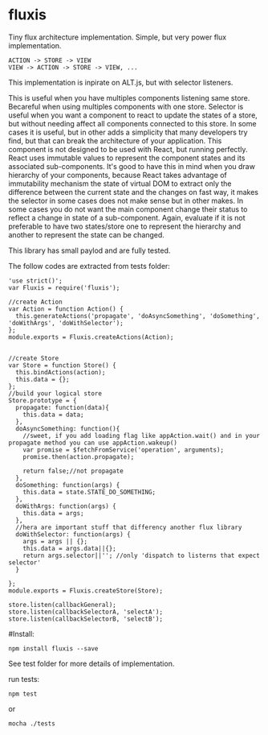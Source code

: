 # fluxis
Tiny flux architecture implementation. Simple, but very power flux implementation.


    ACTION -> STORE -> VIEW
    VIEW -> ACTION -> STORE -> VIEW, ...



This implementation is inpirate on ALT.js, but with selector listeners.


This is useful when you have multiples components listening same store. Becareful when using multiples components with one store. Selector is useful when you want a component to react to update the states of a store, but without needing affect all components connected to this store. In some cases it is useful, but in other adds a simplicity that many developers try find, but that can break the architecture of your application. This component is not designed to be used with React, but running perfectly. React uses immutable values to represent the component states and its associated sub-components. It's good to have this in mind when you draw hierarchy of your components, because React takes advantage of immutability mechanism the state of virtual DOM to extract only the difference between the current state and the changes on fast way, it makes the selector in some cases does not make sense but in other makes. In some cases you do not want the main component change their status to reflect a change in state of a sub-component. Again, evaluate if it is not preferable to have two states/store one to represent the hierarchy and another to represent the state can be changed.


This library has small paylod and are fully tested.



The follow codes are extracted from tests folder:


    'use strict()';
    var Fluxis = require('fluxis');

    //create Action
    var Action = function Action() {
      this.generateActions('propagate', 'doAsyncSomething', 'doSomething', 'doWithArgs', 'doWithSelector');
    };
    module.exports = Fluxis.createActions(Action);


    //create Store
    var Store = function Store() {
      this.bindActions(action);
      this.data = {};
    };
    //build your logical store
    Store.prototype = {
      propagate: function(data){
        this.data = data;
      },
      doAsyncSomething: function(){
        //sweet, if you add loading flag like appAction.wait() and in your propagate method you can use appAction.wakeup()
        var promise = $fetchFromService('operation', arguments);
        promise.then(action.propagate);

        return false;//not propagate 
      },
      doSomething: function(args) {
        this.data = state.STATE_DO_SOMETHING;
      },
      doWithArgs: function(args) {
        this.data = args;
      },
      //hera are important stuff that differency another flux library
      doWithSelector: function(args) {
        args = args || {};
        this.data = args.data||{};
        return args.selector||''; //only 'dispatch to listerns that expect selector'
      }
      
    };
    module.exports = Fluxis.createStore(Store);
      
    store.listen(callbackGeneral);
    store.listen(callbackSelectorA, 'selectA');
    store.listen(callbackSelectorB, 'selectB');



#Install:

    npm install fluxis --save


See test folder for more details of implementation.

run tests:

    npm test

  or

    mocha ./tests


  
